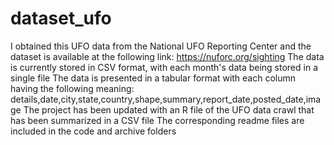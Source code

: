 # dataset_ufo
I obtained this UFO data from the National UFO Reporting Center and the dataset is available at the following link: https://nuforc.org/sighting
The data is currently stored in CSV format, with each month's data being stored in a single file
The data is presented in a tabular format with each column having the following meaning: details,date,city,state,country,shape,summary,report_date,posted_date,image
The project has been updated with an R file of the UFO data crawl that has been summarized in a CSV file
The corresponding readme files are included in the code and archive folders